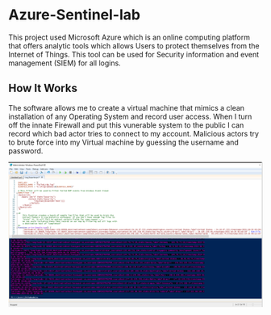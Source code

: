 # Azure-Sentinel-lab

This project used Microsoft Azure which is an online computing platform that offers analytic tools which allows Users to protect themselves from the Internet of Things. This tool can be used for Security information and event management (SIEM) for all logins. 

## How It Works

The software allows me to create a virtual machine that mimics a clean installation of any Operating System and record user access. When I turn off the innate Firewall and put this vunerable system to the public I can record which bad actor tries to connect to my account. Malicious actors try to brute force into my Virtual machine by guessing the username and password. 

 ![Windows](https://github.com/ShihabIslam789/Azure-Sentinel-lab/blob/main/PIctures/Terminal%20picture.png)
